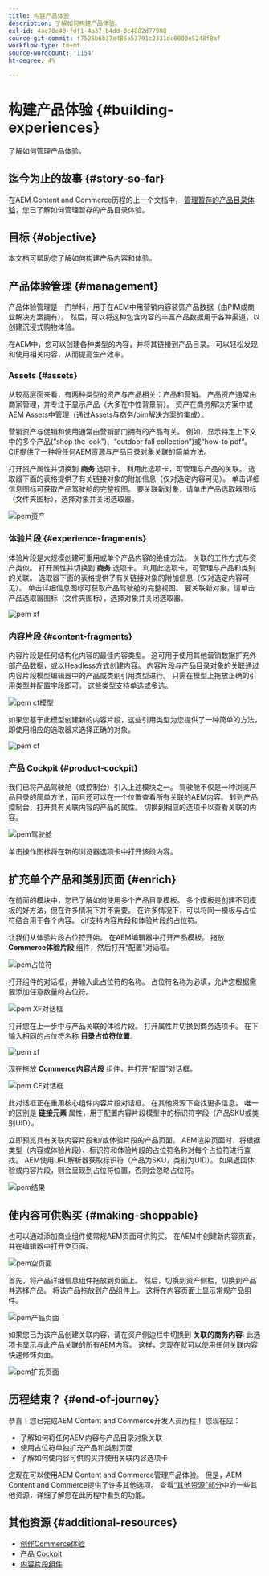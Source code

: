 ```yaml
---
title: 构建产品体验
description: 了解如何构建产品体验。
exl-id: 4ae70e40-fdf1-4a37-b4dd-0c4882d77908
source-git-commit: f7525b6b37e486a53791c2331dc6000e5248f8af
workflow-type: tm+mt
source-wordcount: '1154'
ht-degree: 4%

---
```


# 构建产品体验 {#building-experiences}

了解如何管理产品体验。

## 迄今为止的故事 {#story-so-far}

在AEM Content and Commerce历程的上一个文档中， [管理暂存的产品目录体验](staged-catalog.md)，您已了解如何管理暂存的产品目录体验。

## 目标 {#objective}

本文档可帮助您了解如何构建产品内容和体验。

## 产品体验管理 {#management}

产品体验管理是一门学科，用于在AEM中用营销内容装饰产品数据（由PIM或商业解决方案拥有）。 然后，可以将这种包含内容的丰富产品数据用于各种渠道，以创建沉浸式购物体验。

在AEM中，您可以创建各种类型的内容，并将其链接到产品目录。 可以轻松发现和使用相关内容，从而提高生产效率。

### Assets {#assets}

从较高层面来看，有两种类型的资产与产品相关：产品和营销。 产品资产通常由商家管理，并专注于显示产品（大多在中性背景前）。 资产在商务解决方案中或AEM Assets中管理（通过Assets与商务/pim解决方案的集成）。

营销资产与促销和使用通常由营销部门拥有的产品有关。 例如，显示特定上下文中的多个产品(“shop the look”)、“outdoor fall collection”)或“how-to pdf”。 CIF提供了一种将任何AEM资源与产品目录对象关联的简单方法。

打开资产属性并切换到 **商务** 选项卡。 利用此选项卡，可管理与产品的关联。 选取器下面的表格提供了有关链接对象的附加信息（仅对选定内容可见）。 单击详细信息图标可获取产品驾驶舱的完整视图。 要关联新对象，请单击产品选取器图标（文件夹图标），选择对象并关闭选取器。

![pem资产](assets/pem-assets.png)

### 体验片段 {#experience-fragments}

体验片段是大规模创建可重用或单个产品内容的绝佳方法。 关联的工作方式与资产类似。 打开属性并切换到 **商务** 选项卡。 利用此选项卡，可管理与产品和类别的关联。 选取器下面的表格提供了有关链接对象的附加信息（仅对选定内容可见）。 单击详细信息图标可获取产品驾驶舱的完整视图。 要关联新对象，请单击产品选取器图标（文件夹图标），选择对象并关闭选取器。

![pem xf](assets/pem-xf.png)

### 内容片段 {#content-fragments}

内容片段是任何结构化内容的最佳内容类型。 这可用于使用其他营销数据扩充外部产品数据，或以Headless方式创建内容。 内容片段与产品目录对象的关联通过内容片段模型编辑器中的产品或类别引用类型进行。 只需在模型上拖放正确的引用类型并配置字段即可。 这些类型支持单选或多选。

![pem cf模型](assets/pem-cf-model.png)

如果您基于此模型创建新的内容片段，这些引用类型为您提供了一种简单的方法，即使用相应的选取器来选择正确的对象。

![pem cf](assets/pem-cf.png)

### 产品 Cockpit {#product-cockpit}

我们已将产品驾驶舱（或控制台）引入上述模块之一。 驾驶舱不仅是一种浏览产品目录的简单方法，而且还可以在一个位置查看所有关联的AEM内容。 转到产品控制台，打开具有关联内容的产品的属性。 切换到相应的选项卡以查看关联的内容。

![pem驾驶舱](assets/pem-cockpit.png)

单击操作图标将在新的浏览器选项卡中打开该段内容。

## 扩充单个产品和类别页面 {#enrich}

在前面的模块中，您已了解如何使用多个产品目录模板。 多个模板是创建不同模板的好方法，但在许多情况下并不需要。 在许多情况下，可以将同一模板与占位符结合用于各个内容。 cif支持内容片段和体验片段的占位符。

让我们从体验片段占位符开始。 在AEM编辑器中打开产品模板。 拖放 **Commerce体验片段** 组件，然后打开“配置”对话框。

![pem占位符](assets/pem-placeholder.png)

打开组件的对话框，并输入此占位符的名称。 占位符名称为必填，允许您根据需要添加任意数量的占位符。

![pem XF对话框](assets/pem-dialog-xf.png)

打开您在上一步中与产品关联的体验片段。 打开属性并切换到商务选项卡。 在下输入相同的占位符名称 **目录占位符位置**.

![pem xf](assets/pem-xf.png)

现在拖放 **Commerce内容片段** 组件，并打开“配置”对话框。

![pem CF对话框](assets/pem-dialog-cf.png)

此对话框正在重用核心组件内容片段对话框。 在其他资源下查找更多信息。 唯一的区别是 **链接元素** 属性，用于配置内容片段模型中的标识符字段（产品SKU或类别UID）。

立即预览具有关联内容片段和/或体验片段的产品页面。 AEM渲染页面时，将根据类型（内容或体验片段）、标识符和体验片段的占位符名称对每个占位符进行查找。 AEM使用URL解析器获取标识符（产品为SKU，类别为UID）。 如果返回体验或内容片段，则会呈现到占位符位置，否则会忽略占位符。

![pem结果](assets/pem-result.png)

## 使内容可供购买 {#making-shoppable}

也可以通过添加商业组件使常规AEM页面可供购买。 在AEM中创建新内容页面，并在编辑器中打开空页面。

![pem空页面](assets/pem-page-empty.png)

首先，将产品详细信息组件拖放到页面上。 然后，切换到资产侧栏，切换到产品并选择产品。 将该产品拖放到产品组件上。 这将在内容页面上显示常规产品组件。

![pem产品页面](assets/pem-page-product.png)

如果您已为该产品创建关联内容，请在资产侧边栏中切换到 **关联的商务内容**. 此选项卡显示与此产品关联的所有AEM内容。 这样，您现在就可以使用任何关联内容快速修饰页面。

![pem扩充页面](assets/pem-page-enriched.png)

## 历程结束？ {#end-of-journey}

恭喜！您已完成AEM Content and Commerce开发人员历程！ 您现在应：

* 了解如何将任何AEM内容与产品目录对象关联
* 使用占位符单独扩充产品和类别页面
* 了解如何使内容可供购买并使用关联内容选项卡

您现在可以使用AEM Content and Commerce管理产品体验。 但是，AEM Content and Commerce提供了许多其他选项。 查看[“其他资源”部分](#additional-resources)中的一些其他资源，详细了解您在此历程中看到的功能。

## 其他资源 {#additional-resources}

* [创作Commerce体验](/help/commerce-cloud/authoring/authoring-commerce-experiences.md)
* [产品 Cockpit](/help/commerce-cloud/authoring/product-cockpit.md)
* [内容片段组件](https://experienceleague.adobe.com/docs/experience-manager-core-components/using/components/content-fragment-component.html?lang=en)
